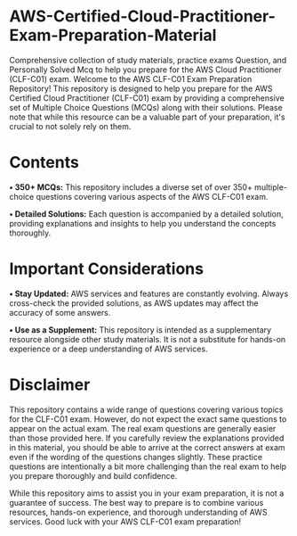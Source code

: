 # **AWS-Certified-Cloud-Practitioner-Exam-Preparation-Material**
Comprehensive collection of study materials, practice exams Question, and Personally Solved Mcq to help you prepare for the AWS Cloud Practitioner (CLF-C01) exam.
Welcome to the AWS CLF-C01 Exam Preparation Repository! This repository is designed to help you prepare for the AWS Certified Cloud Practitioner (CLF-C01)  exam by providing a 
comprehensive set of Multiple Choice Questions (MCQs) along with their solutions. Please note that while this resource can be a valuable part of your preparation, it's crucial to not solely rely on them.

# Contents
**•	350+ MCQs:** This repository includes a diverse set of over 350+ multiple-choice questions covering various aspects of the AWS CLF-C01 exam.

**•	Detailed Solutions:** Each question is accompanied by a detailed solution, providing explanations and insights to help you understand the concepts thoroughly.

# Important Considerations
**•	Stay Updated:** AWS services and features are constantly evolving. Always cross-check the provided solutions, as AWS updates may affect the accuracy of some answers.

**•	Use as a Supplement:** This repository is intended as a supplementary resource alongside other study materials. It is not a substitute for hands-on experience or a deep understanding of AWS services.

# Disclaimer
This repository contains a wide range of questions covering various topics for the CLF-C01 exam. However, do not expect the exact same questions to appear on the actual exam. The real exam questions are generally easier than those provided here. If you carefully review the explanations provided in this material, you should be able to arrive at the correct answers at exam even if the wording of the questions changes slightly. These practice questions are intentionally a bit more challenging than the real exam to help you prepare thoroughly and build confidence.

While this repository aims to assist you in your exam preparation, it is not a guarantee of success. The best way to prepare is to combine various resources, hands-on experience, and thorough understanding of AWS services.
Good luck with your AWS CLF-C01 exam preparation!


